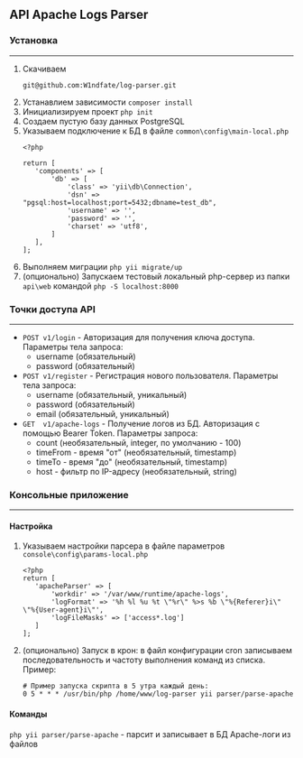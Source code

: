 ## API Apache Logs Parser


### Установка
-------------------

1. Скачиваем
    ```
    git@github.com:W1ndfate/log-parser.git
    ```
2. Устанавлием зависимости `composer install`
3. Инициализируем проект `php init`
4. Создаем пустую базу данных PostgreSQL
5. Указываем подключение к БД в файле `common\config\main-local.php`
    ```
   <?php
   
   return [
       'components' => [
           'db' => [
               'class' => 'yii\db\Connection',
               'dsn' => "pgsql:host=localhost;port=5432;dbname=test_db",
               'username' => '',
               'password' => '',
               'charset' => 'utf8',
           ]
       ],
   ];
    ```
6. Выполняем миграции `php yii migrate/up`
7. (опционально) Запускаем тестовый локальный php-сервер из папки `api\web` командой `php -S localhost:8000`


### Точки доступа API
-------------------

- `POST v1/login` - Авторизация для получения ключа доступа. Параметры тела запроса:  
    - username (обязательный)
    - password (обязательный)
- `POST v1/register` - Регистрация нового пользователя. Параметры тела запроса: 
    - username (обязательный, уникальный)
    - password (обязательный)
    - email (обязательный, уникальный)
- `GET  v1/apache-logs` - Получение логов из БД. Авторизация с помощью Bearer Token. Параметры запроса:
    - сount (необязательный, integer, по умолчанию - 100)
    - timeFrom - время "от" (необязательный, timestamp)
    - timeTo - время "до" (необязательный, timestamp)
    - host - фильтр по IP-адресу (необязательный, string)


### Консольные приложение
-------------------

#### Настройка

1. Указываем настройки парсера в файле параметров `console\config\params-local.php`
    ```
   <?php
   return [
       'apacheParser' => [
           'workdir' => '/var/www/runtime/apache-logs',
           'logFormat' => '%h %l %u %t \"%r\" %>s %b \"%{Referer}i\" \"%{User-agent}i\"',
           'logFileMasks' => ['access*.log']
       ]
   ];
    ```
2. (опционально) Запуск в крон: в файл конфигурации cron записываем последовательность и частоту выполнения команд из списка. Пример:
    ```
    # Пример запуска скрипта в 5 утра каждый день:
    0 5 * * * /usr/bin/php /home/www/log-parser yii parser/parse-apache
    ```

#### Команды

`php yii parser/parse-apache` - парсит и записывает в БД Apache-логи из файлов